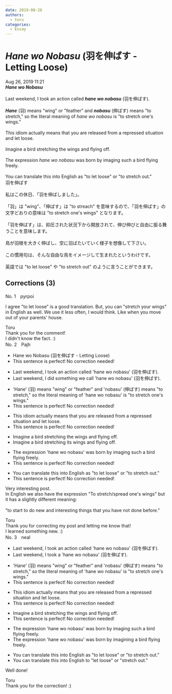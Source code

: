 ```yaml
---
date: 2019-08-26
authors:
  - toru
categories:
  - Essay
---
```


<h1 id="subject_show"><strong><em>Hane wo Nobasu</strong></em> (羽を伸ばす - Letting Loose)</h1>
<div class="date">Aug 26, 2019 11:21</div>
<div id="post"><div id="body_show_ori">
<strong><em>Hane wo Nobasu</strong></em><br/><br/>Last weekend, I took an action called <strong><em>hane wo nobasu</em></strong> (羽を伸ばす).<br/><br/><strong><em>Hane</em></strong> (羽) means "wing" or "feather" and <strong><em>nobasu</em></strong> (伸ばす) means "to stretch," so the literal meaning of <em>hane wo nobasu</em> is "to stretch one's wings." <br/><br/>This idiom actually means that you are released from a repressed situation and let loose.<br/><br/>Imagine a bird stretching the wings and flying off.<br/><br/>The expression <em>hane wo nobasu</em> was born by imaging such a bird flying freely.<br/><br/>You can translate this into English as "to let loose" or "to stretch out."
</div></div>

<!-- more -->

<div id="post_ja"><div id="body_show_mo">
羽を伸ばす<br/><br/>私はこの休日、「羽を伸ばしました」。<br/><br/>「羽」は "wing"、「伸ばす」は "to streach" を意味するので、「羽を伸ばす」の文字どおりの意味は "to stretch one's wings" となります。<br/><br/>「羽を伸ばす」は、抑圧された状況下から開放されて、伸び伸びと自由に振る舞うことを意味します。<br/><br/>鳥が羽根を大きく伸ばし、空に羽ばたいていく様子を想像して下さい。<br/><br/>この慣用句は、そんな自由な鳥をイメージして生まれたというわけです。<br/><br/>英語では "to let loose" や "to stretch out" のように言うことができます。
</div></div>

## Corrections (3)
<div id="block"><div class="first_name"> No. 1　<span class="just_name">pyrpoi</span></div><div id="block2">
<p class="comment_small">
 I agree "to let loose" is a good translation.  But, you can "stretch your wings" in English as well.  We use it less often, I would think.  Like when you move out of your parents' house.
</p>

</div><div class="name"><span class="just_name">Toru</span><br>
Thank you for the comment!<br/>I didn't know the fact. :)
</div>
</div>
<div id="block"><div class="first_name"> No. 2　<span class="just_name">Pajh</span></div><div id="block2">
<ul class="correction_field">
<li class="incorrect">Hane wo Nobasu (羽を伸ばす - Letting Loose)</li>
<li class="corrected perfect">This sentence is perfect! No correction needed!</li>
</ul>
<ul class="correction_field">
<li class="incorrect">Last weekend, I took an action called 'hane wo nobasu' (羽を伸ばす).</li>
<li class="corrected correct">
Last weekend, I <span class="f_blue">did something we call</span> 'hane wo nobasu' (羽を伸ばす).
</li>
</ul>
<ul class="correction_field">
<li class="incorrect">'Hane' (羽) means "wing" or "feather" and 'nobasu' (伸ばす) means "to stretch," so the literal meaning of 'hane wo nobasu' is "to stretch one's wings." </li>
<li class="corrected perfect">This sentence is perfect! No correction needed!</li>
</ul>
<ul class="correction_field">
<li class="incorrect">This idiom actually means that you are released from a repressed situation and let loose.</li>
<li class="corrected perfect">This sentence is perfect! No correction needed!</li>
</ul>
<ul class="correction_field">
<li class="incorrect">Imagine a bird stretching the wings and flying off.</li>
<li class="corrected correct">
Imagine a bird stretching <span class="f_blue">its</span> wings and flying off.
</li>
</ul>
<ul class="correction_field">
<li class="incorrect">The expression 'hane wo nobasu' was born by imaging such a bird flying freely.</li>
<li class="corrected perfect">This sentence is perfect! No correction needed!</li>
</ul>
<ul class="correction_field">
<li class="incorrect">You can translate this into English as "to let loose" or "to stretch out."</li>
<li class="corrected perfect">This sentence is perfect! No correction needed!</li>
</ul>
<p class="comment_small">
 Very interesting post.
 <br/>
 In English we also have the expression "To stretch/spread one's wings" but it has a slightly different meaning:
 <br/>
 <br/>
 "to start to do new and interesting things that you have not done before."
 <br/>
</p>

</div><div class="name"><span class="just_name">Toru</span><br>
Thank you for correcting my post and letting me know that!<br/>I learned something new. :)
</div>
</div>
<div id="block"><div class="first_name"> No. 3　<span class="just_name">neal</span></div><div id="block2">
<ul class="correction_field">
<li class="incorrect">Last weekend, I took an action called 'hane wo nobasu' (羽を伸ばす).</li>
<li class="corrected correct">
Last weekend, I took <span class="f_red">a </span>'hane wo nobasu' (羽を伸ばす).
</li>
</ul>
<ul class="correction_field">
<li class="incorrect">'Hane' (羽) means "wing" or "feather" and 'nobasu' (伸ばす) means "to stretch," so the literal meaning of 'hane wo nobasu' is "to stretch one's wings." </li>
<li class="corrected perfect">This sentence is perfect! No correction needed!</li>
</ul>
<ul class="correction_field">
<li class="incorrect">This idiom actually means that you are released from a repressed situation and let loose.</li>
<li class="corrected perfect">This sentence is perfect! No correction needed!</li>
</ul>
<ul class="correction_field">
<li class="incorrect">Imagine a bird stretching the wings and flying off.</li>
<li class="corrected perfect">This sentence is perfect! No correction needed!</li>
</ul>
<ul class="correction_field">
<li class="incorrect">The expression 'hane wo nobasu' was born by imaging such a bird flying freely.</li>
<li class="corrected correct">
The expression 'hane wo nobasu' was born by i<span class="f_red">magining a bird</span> flying freely.
</li>
</ul>
<ul class="correction_field">
<li class="incorrect">You can translate this into English as "to let loose" or "to stretch out."</li>
<li class="corrected correct">
You can translate this into English <span class="f_red">to </span>"let loose" or "stretch out."
</li>
</ul>
<p class="comment_small">
 Well done!
</p>

</div><div class="name"><span class="just_name">Toru</span><br>
Thank you for the correction! :)
</div>
</div>
